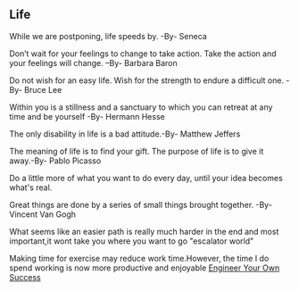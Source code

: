 <h2>Life</h2>
While we are postponing, life speeds by. -By- Seneca

Don’t wait for your feelings to change to take action. Take the action and your feelings will change. –By- Barbara Baron

Do not wish for an easy life. Wish for the strength to endure a difficult one. -By- Bruce Lee

Within you is a stillness and a sanctuary to which you can retreat at any time and be yourself -By- Hermann Hesse

The only disability in life is a bad attitude.-By- Matthew Jeffers

The meaning of life is to find your gift. The purpose of life is to give it away.-By- Pablo Picasso

Do a little more of what you want to do every day, until your idea becomes what's real.

Great things are done by a series of small things brought together. -By- Vincent Van Gogh

What seems like an easier path is really much harder in the end and most important,it wont take you where you want to go "escalator world"

Making time for exercise may reduce work time.However, the time I do spend working is now more productive and enjoyable <a href="https://www.goodreads.com/book/show/17396004-engineer-your-own-success">Engineer Your Own Success</a>
